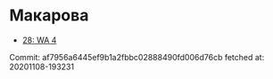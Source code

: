 # Макарова
- [28: WA 4](28.md)

Commit: af7956a6445ef9b1a2fbbc02888490fd006d76cb
 fetched at: 20201108-193231
